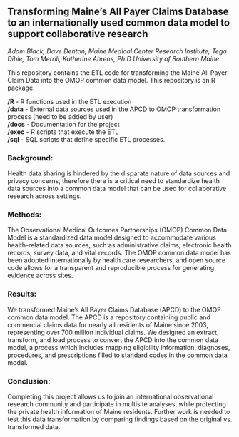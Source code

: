 ## Transforming Maine’s All Payer Claims Database to an internationally used common data model to support collaborative research

*Adam Black, Dave Denton, Maine Medical Center Research Institute; Tega Dibie, Tom Merrill, Katherine Ahrens, Ph.D University of Southern Maine*


This repository contains the ETL code for transforming the Maine All Payer Claim Data into the OMOP common data model. This repository is an R package.

**/R** - R functions used in the ETL execution     
**/data** - External data sources used in the APCD to OMOP transformation process (need to be added by user)     
**/docs** - Documentation for the project  
**/exec** - R scripts that execute the ETL  
**/sql** - SQL scripts that define specific ETL processes.



### Background: 

Health data sharing is hindered by the disparate nature of data sources and privacy concerns, therefore there is a critical need to standardize health data sources into a common data model that can be used for collaborative research across settings. 

### Methods: 

The Observational Medical Outcomes Partnerships (OMOP) Common Data Model is a standardized data model designed to accommodate various health-related data sources, such as administrative claims, electronic health records, survey data, and vital records. The OMOP common data model has been adopted internationally by health care researchers, and open source code allows for a transparent and reproducible process for generating evidence across sites.

### Results: 

We transformed Maine’s All Payer Claims Database (APCD) to the OMOP common data model. The APCD is a repository containing public and commercial claims data for nearly all residents of Maine since 2003, representing over 700 million individual claims. We designed an extract, transform, and load process to convert the APCD into the common data model, a process which includes mapping eligibility information, diagnoses, procedures, and prescriptions filled to standard codes in the common data model. 

### Conclusion: 

Completing this project allows us to join an international observational research community and participate in multisite analyses, while protecting the private health information of Maine residents.  Further work is needed to test this data transformation by comparing findings based on the original vs. transformed data.
